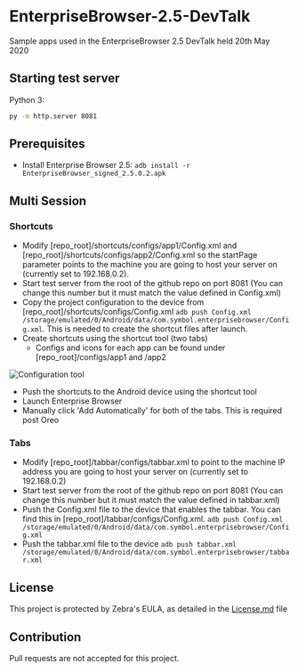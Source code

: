 # EnterpriseBrowser-2.5-DevTalk
Sample apps used in the EnterpriseBrowser 2.5 DevTalk held 20th May 2020

## Starting test server

Python 3:
```bash
py -m http.server 8081
```

## Prerequisites
* Install Enterprise Browser 2.5: `adb install -r EnterpriseBrowser_signed_2.5.0.2.apk`

## Multi Session

### Shortcuts
* Modify [repo_root]/shortcuts/configs/app1/Config.xml and [repo_root]/shortcuts/configs/app2/Config.xml so the startPage parameter points to the machine you are going to host your server on (currently set to 192.168.0.2).
* Start test server from the root of the github repo on port 8081 (You can change this number but it must match the value defined in Config.xml)
* Copy the project configuration to the device from [repo_root]/shortcuts/configs/Config.xml `adb push Config.xml /storage/emulated/0/Android/data/com.symbol.enterprisebrowser/Config.xml`.  This is needed to create the shortcut files after launch.
* Create shortcuts using the shortcut tool (two tabs)
  * Configs and icons for each app can be found under [repo_root]/configs/app1 and /app2

![Configuration tool](https://raw.githubusercontent.com/darryncampbell/DevTalk-EnterpriseBrowser-2.5/master/media/shortcut_creation.png)

* Push the shortcuts to the Android device using the shortcut tool
* Launch Enterprise Browser
* Manually click 'Add Automatically' for both of the tabs.  This is required post Oreo


### Tabs

* Modify [repo_root]/tabbar/configs/tabbar.xml to point to the machine IP address you are going to host your server on (currently set to 192.168.0.2)
* Start test server from the root of the github repo on port 8081 (You can change this number but it must match the value defined in tabbar.xml)
* Push the Config.xml file to the device that enables the tabbar.  You can find this in [repo_root]/tabbar/configs/Config.xml. `adb push Config.xml /storage/emulated/0/Android/data/com.symbol.enterprisebrowser/Config.xml`
* Push the tabbar.xml file to the device `adb push tabbar.xml /storage/emulated/0/Android/data/com.symbol.enterprisebrowser/tabbar.xml`

## License
This project is protected by Zebra's EULA, as detailed in the [License.md](./License.md) file

## Contribution
Pull requests are not accepted for this project.
